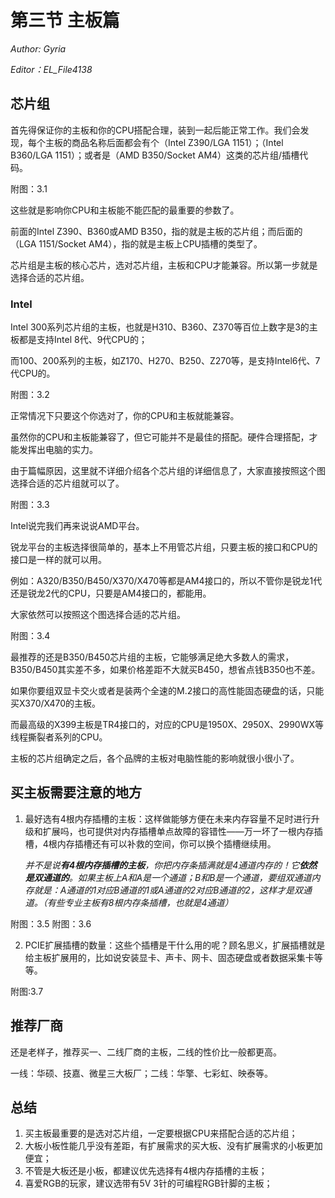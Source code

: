 # 第三节 主板篇

*Author: Gyria*

*Editor：EL_File4138*

## 芯片组

首先得保证你的主板和你的CPU搭配合理，装到一起后能正常工作。我们会发现，每个主板的商品名称后面都会有个（Intel Z390/LGA 1151）；（Intel B360/LGA 1151）；或者是（AMD B350/Socket AM4）这类的芯片组/插槽代码。

附图：3.1

这些就是影响你CPU和主板能不能匹配的最重要的参数了。

前面的Intel Z390、B360或AMD B350，指的就是主板的芯片组；而后面的（LGA 1151/Socket AM4），指的就是主板上CPU插槽的类型了。

芯片组是主板的核心芯片，选对芯片组，主板和CPU才能兼容。所以第一步就是选择合适的芯片组。

### Intel

Intel 300系列芯片组的主板，也就是H310、B360、Z370等百位上数字是3的主板都是支持Intel 8代、9代CPU的；

而100、200系列的主板，如Z170、H270、B250、Z270等，是支持Intel6代、7代CPU的。

附图：3.2

正常情况下只要这个你选对了，你的CPU和主板就能兼容。

虽然你的CPU和主板能兼容了，但它可能并不是最佳的搭配。硬件合理搭配，才能发挥出电脑的实力。

由于篇幅原因，这里就不详细介绍各个芯片组的详细信息了，大家直接按照这个图选择合适的芯片组就可以了。

附图：3.3

Intel说完我们再来说说AMD平台。

锐龙平台的主板选择很简单的，基本上不用管芯片组，只要主板的接口和CPU的接口是一样的就可以用。

例如：A320/B350/B450/X370/X470等都是AM4接口的，所以不管你是锐龙1代还是锐龙2代的CPU，只要是AM4接口的，都能用。

大家依然可以按照这个图选择合适的芯片组。

附图：3.4

最推荐的还是B350/B450芯片组的主板，它能够满足绝大多数人的需求，B350/B450其实差不多，如果价格差距不大就买B450，想省点钱B350也不差。

如果你要组双显卡交火或者是装两个全速的M.2接口的高性能固态硬盘的话，只能买X370/X470的主板。

而最高级的X399主板是TR4接口的，对应的CPU是1950X、2950X、2990WX等线程撕裂者系列的CPU。

主板的芯片组确定之后，各个品牌的主板对电脑性能的影响就很小很小了。

## 买主板需要注意的地方

1. 最好选有4根内存插槽的主板：这样做能够方便在未来内存容量不足时进行升级和扩展吗，也可提供对内存插槽单点故障的容错性——万一坏了一根内存插槽，4根内存插槽还有可以补救的空间，你可以换个插槽继续用。

    *并不是说**有4根内存插槽的主板**，你把内存条插满就是4通道内存的！它**依然是双通道的**。如果主板上A和A是一个通道；B和B是一个通道，要组双通道内存就是：A通道的1对应B通道的1或A通道的2对应B通道的2，这样才是双通道。（有些专业主板有8根内存条插槽，也就是4通道）*

附图：3.5   附图：3.6

2. PCIE扩展插槽的数量：这些个插槽是干什么用的呢？顾名思义，扩展插槽就是给主板扩展用的，比如说安装显卡、声卡、网卡、固态硬盘或者数据采集卡等等。

附图:3.7

## 推荐厂商

还是老样子，推荐买一、二线厂商的主板，二线的性价比一般都更高。

一线：华硕、技嘉、微星三大板厂；二线：华擎、七彩虹、映泰等。

## 总结

1. 买主板最重要的是选对芯片组，一定要根据CPU来搭配合适的芯片组；
2. 大板小板性能几乎没有差距，有扩展需求的买大板、没有扩展需求的小板更加便宜；
3. 不管是大板还是小板，都建议优先选择有4根内存插槽的主板；
4. 喜爱RGB的玩家，建议选带有5V 3针的可编程RGB针脚的主板；